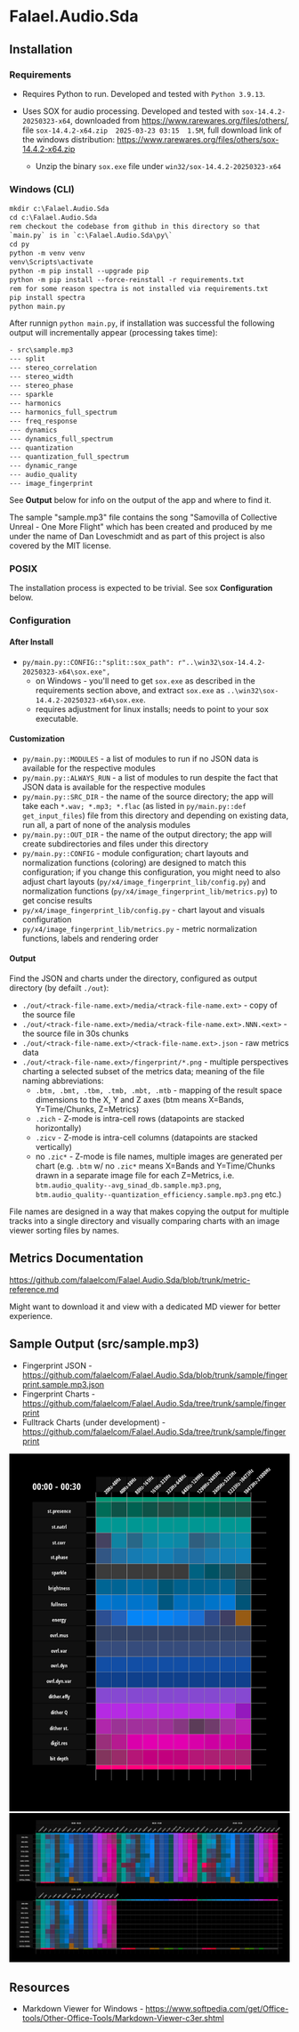 # Falael.Audio.Sda

## Installation

### Requirements

- Requires Python to run. Developed and tested with `Python 3.9.13`.

- Uses SOX for audio processing. Developed and tested with `sox-14.4.2-20250323-x64`, downloaded from https://www.rarewares.org/files/others/, file `sox-14.4.2-x64.zip  2025-03-23 03:15  1.5M`, full download link of the windows distribution: https://www.rarewares.org/files/others/sox-14.4.2-x64.zip
	- Unzip the binary `sox.exe` file under `win32/sox-14.4.2-20250323-x64`

### Windows (CLI)
```
mkdir c:\Falael.Audio.Sda
cd c:\Falael.Audio.Sda
rem checkout the codebase from github in this directory so that `main.py` is in `c:\Falael.Audio.Sda\py\`
cd py
python -m venv venv
venv\Scripts\activate
python -m pip install --upgrade pip
python -m pip install --force-reinstall -r requirements.txt
rem for some reason spectra is not installed via requirements.txt
pip install spectra
python main.py
```

After runnign `python main.py`, if installation was successful the following output will incrementally appear (processing takes time):

```
- src\sample.mp3
--- split
--- stereo_correlation
--- stereo_width
--- stereo_phase
--- sparkle
--- harmonics
--- harmonics_full_spectrum
--- freq_response
--- dynamics
--- dynamics_full_spectrum
--- quantization
--- quantization_full_spectrum
--- dynamic_range
--- audio_quality
--- image_fingerprint
```

See __Output__ below for info on the output of the app and where to find it.

The sample "sample.mp3" file contains the song "Samovilla of Collective Unreal - One More Flight" which has been created and produced by me under the name of Dan Loveschmidt and as part of this project is also covered by the MIT license.

### POSIX

The installation process is expected to be trivial. See sox __Configuration__ below.

### Configuration

#### After Install

- `py/main.py::CONFIG::"split::sox_path": r"..\win32\sox-14.4.2-20250323-x64\sox.exe",` 
	- on Windows - you'll need to get `sox.exe` as described in the requirements section above, and extract `sox.exe` as `..\win32\sox-14.4.2-20250323-x64\sox.exe`.
	- requires adjustment for linux installs; needs to point to your sox executable.

#### Customization

- `py/main.py::MODULES` - a list of modules to run if no JSON data is available for the respective modules
- `py/main.py::ALWAYS_RUN` - a list of modules to run despite the fact that JSON data is available for the respective modules
- `py/main.py::SRC_DIR` -  the name of the source directory; the app will take each `*.wav; *.mp3; *.flac` (as listed in `py/main.py::def get_input_files`) file from this directory and depending on existing data, run all, a part of none of the analysis modules
- `py/main.py::OUT_DIR` -  the name of the output directory; the app will create subdirectories and files under this directory
- `py/main.py::CONFIG` -  module configuration; chart layouts and normalization functions (coloring) are designed to match this configuration; if you change this configuration, you might need to also adjust chart layouts (`py/x4/image_fingerprint_lib/config.py`) and normalization functions (`py/x4/image_fingerprint_lib/metrics.py`) to get concise results
- `py/x4/image_fingerprint_lib/config.py` - chart layout and visuals configuration
- `py/x4/image_fingerprint_lib/metrics.py` - metric normalization functions, labels and rendering order

#### Output

Find the JSON and charts under the directory, configured as output directory (by defailt `./out`):

- `./out/<track-file-name.ext>/media/<track-file-name.ext>` - copy of the source file
- `./out/<track-file-name.ext>/media/<track-file-name.ext>.NNN.<ext>` - the source file in 30s chunks
- `./out/<track-file-name.ext>/<track-file-name.ext>.json` - raw metrics data
- `./out/<track-file-name.ext>/fingerprint/*.png` - multiple perspectives charting a selected subset of the metrics data; meaning of the file naming abbreviations:
	- `.btm, .bmt, .tbm, .tmb, .mbt, .mtb` - mapping of the result space dimensions to the X, Y and Z axes (btm means X=Bands, Y=Time/Chunks, Z=Metrics)
	- `.zich` - Z-mode is intra-cell rows (datapoints are stacked horizontally)
	- `.zicv` - Z-mode is intra-cell columns (datapoints are stacked vertically)
	- no `.zic*` - Z-mode is file names, multiple images are generated per chart (e.g. `.btm` w/ no `.zic*` means X=Bands and Y=Time/Chunks drawn in a separate image file for each Z=Metrics, i.e. `btm.audio_quality--avg_sinad_db.sample.mp3.png`, `btm.audio_quality--quantization_efficiency.sample.mp3.png` etc.)
	
File names are designed in a way that makes copying the output for multiple tracks into a single directory and visually comparing charts with an image viewer sorting files by names.

## Metrics Documentation

https://github.com/falaelcom/Falael.Audio.Sda/blob/trunk/metric-reference.md

Might want to download it and view with a dedicated MD viewer for better experience.

## Sample Output (src/sample.mp3)

- Fingerprint JSON - https://github.com/falaelcom/Falael.Audio.Sda/blob/trunk/sample/fingerprint.sample.mp3.json
- Fingerprint Charts - https://github.com/falaelcom/Falael.Audio.Sda/tree/trunk/sample/fingerprint
- Fulltrack Charts (under development) - https://github.com/falaelcom/Falael.Audio.Sda/tree/trunk/sample/fingerprint

![bmt.00.00 - 00.30.sample.mp3.png](https://github.com/falaelcom/Falael.Audio.Sda/blob/trunk/sample/fingerprint/bmt.00.00%20-%2000.30.sample.mp3.png)
![tbm.zicv.sample.mp3.png](https://github.com/falaelcom/Falael.Audio.Sda/blob/trunk/sample/fingerprint/tbm.zicv.sample.mp3.png)

## Resources

- Markdown Viewer for Windows - https://www.softpedia.com/get/Office-tools/Other-Office-Tools/Markdown-Viewer-c3er.shtml

